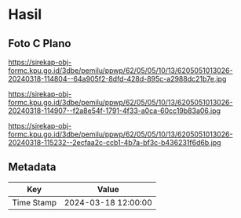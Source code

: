 # Hasil

## Foto C Plano

https://sirekap-obj-formc.kpu.go.id/3dbe/pemilu/ppwp/62/05/05/10/13/6205051013026-20240318-114804--64a905f2-8dfd-428d-895c-a2988dc21b7e.jpg

https://sirekap-obj-formc.kpu.go.id/3dbe/pemilu/ppwp/62/05/05/10/13/6205051013026-20240318-114907--f2a8e54f-1791-4f33-a0ca-60cc19b83a06.jpg

https://sirekap-obj-formc.kpu.go.id/3dbe/pemilu/ppwp/62/05/05/10/13/6205051013026-20240318-115232--2ecfaa2c-ccb1-4b7a-bf3c-b436231f6d6b.jpg


## Metadata

| Key        | Value               |
| ---------- | ------------------- |
| Time Stamp | 2024-03-18 12:00:00 |



